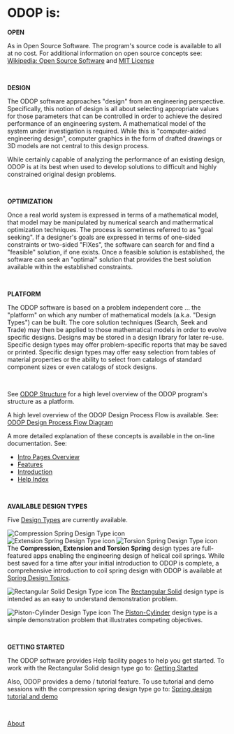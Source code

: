 # ODOP is:   


**OPEN**   

As in Open Source Software. 
The program's source code is available to all at no cost.
For additional information on open source concepts see:
[Wikipedia: Open Source Software](https://en.wikipedia.org/wiki/Open-source_software)
and 
[MIT License](https://github.com/thegrumpys/odop/blob/master/LICENSE)
   
&nbsp;

**DESIGN**   

The ODOP software approaches "design" from an engineering perspective.
Specifically, this notion of design is all about selecting appropriate values 
for those parameters that can be controlled in order to achieve the desired 
performance of an engineering system.
A mathematical model of the system under investigation is required.
While this is "computer-aided engineering design", 
computer graphics in the form of drafted drawings or 3D models are 
not central to this design process.

While certainly capable of analyzing the performance of an existing design,
ODOP is at its best when used to develop solutions to difficult and 
highly constrained original design problems.

&nbsp;

**OPTIMIZATION**   

Once a real world system is expressed in terms of a mathematical model,
that model may be manipulated by numerical search and mathermatical optimization techniques.
The process is sometimes referred to as "goal seeking".
If a designer's goals are expressed in terms of one-sided constraints
or two-sided "FIXes", the software can search for and find a "feasible" solution, if one exists.
Once a feasible solution is established, the software can seek an "optimal" solution
that provides the best solution available within the established constraints. 
   
&nbsp;

**PLATFORM**   

The ODOP software is based on a problem independent core ... the "platform" on which
any number of mathematical models (a.k.a. "Design Types") can be built.
The core solution techniques (Search, Seek and Trade) may then be applied to
those mathematical models in order to evolve specific designs.
Designs may be stored in a design library for later re-use.
Specific design types may offer problem-specific reports that may be saved or printed.
Specific design types may offer easy selection from tables of material properties
or the ability to select from catalogs of standard component sizes or even
catalogs of stock designs.   

&nbsp;

See [ODOP Structure](png/ODOP_StructureDiagram.png) 
for a high level overview of the ODOP program's structure as a platform.

A high level overview of the ODOP Design Process Flow is available.  See: 
[ODOP Design Process Flow Diagram](/docs/About/png/DesignProcessFlowDiagram.png)
   
A more detailed explanation of these concepts is available in the on-line documentation. 
See: 
 + [Intro Pages Overview](introPagesOverview.html)
 + [Features](/docs/Help/features.html)
 + [Introduction](/docs/Help/introduction.html)
 + [Help Index](/docs/Help/index.html)

&nbsp;

**AVAILABLE DESIGN TYPES**   

Five [Design Types](/docs/Help/DesignTypes) are currently available.
   
![Compression Spring Design Type icon](https://odop.herokuapp.com/designtypes/Spring/Compression/favicon.ico "Compression Spring Design Type") 
![Extension Spring Design Type icon](https://odop.herokuapp.com/designtypes/Spring/Extension/favicon.ico "Extension Spring Design Type") 
![Torsion Spring Design Type icon](https://odop.herokuapp.com/designtypes/Spring/Torsion/favicon.ico "Torsion Spring Design Type") 
The **Compression, Extension and Torsion Spring** design types are full-featured apps 
enabling the engineering design of helical coil springs.
While best saved for a time after your initial introduction to ODOP is complete,
a comprehensive introduction to coil spring design with ODOP is available at
[Spring Design Topics](/docs/Help/SpringDesign).

![Rectangular Solid Design Type icon](https://odop.herokuapp.com/designtypes/Solid/favicon.ico "Rectangular Solid Design Type") 
The [Rectangular Solid](/docs/Help/DesignTypes/r_solid.html) design type is intended as an 
easy to understand demonstration problem.

![Piston-Cylinder Design Type icon](https://odop.herokuapp.com/designtypes/Piston-Cylinder/favicon.ico "Piston-Cylinder Design Type") 
The [Piston-Cylinder](/docs/Help/DesignTypes/pcyl.html) design type is a simple demonstration problem 
that illustrates competing objectives.

&nbsp;

**GETTING STARTED**   

The ODOP software provides Help facility pages to help you get started. 
To work with the Rectangular Solid design type go to: 
[Getting Started](/docs/Help/gettingStarted.html)
   
Also, ODOP  provides a demo / tutorial feature. 
To use tutorial and demo sessions with the  compression spring design type 
go to: [Spring design tutorial and demo](/docs/Help/gettingStartedSpring.html)

&nbsp;

[About](/docs/About)
